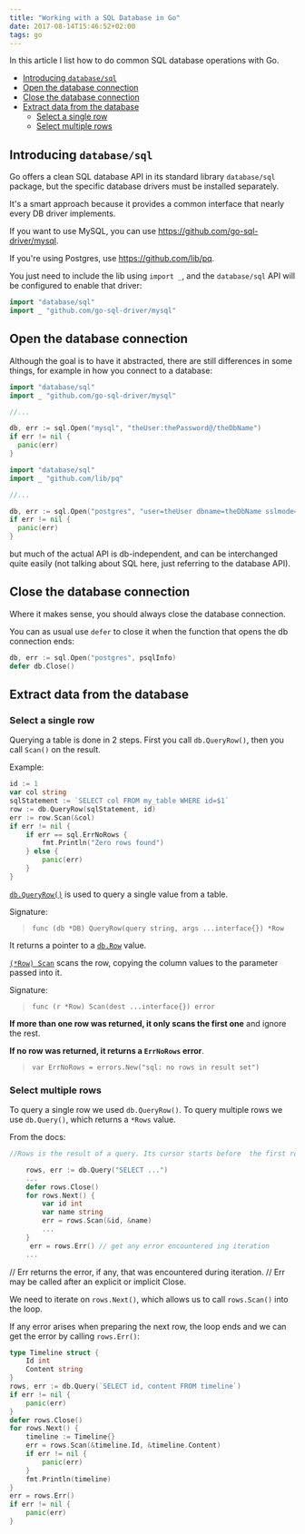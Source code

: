 ```yaml
---
title: "Working with a SQL Database in Go"
date: 2017-08-14T15:46:52+02:00
tags: go
---
```


In this article I list how to do common SQL database operations with Go.

<!-- TOC -->

- [Introducing `database/sql`](#introducing-databasesql)
- [Open the database connection](#open-the-database-connection)
- [Close the database connection](#close-the-database-connection)
- [Extract data from the database](#extract-data-from-the-database)
    - [Select a single row](#select-a-single-row)
    - [Select multiple rows](#select-multiple-rows)

<!-- /TOC -->

## Introducing `database/sql`

Go offers a clean SQL database API in its standard library `database/sql` package, but the specific database drivers must be installed separately.

It's a smart approach because it provides a common interface that nearly every DB driver implements.

If you want to use MySQL, you can use <https://github.com/go-sql-driver/mysql>.

If you're using Postgres, use <https://github.com/lib/pq>.

You just need to include the lib using `import _`, and the `database/sql` API will be configured to enable that driver:

```go
import "database/sql"
import _ "github.com/go-sql-driver/mysql"
```

## Open the database connection

Although the goal is to have it abstracted, there are still differences in some things, for example in how you connect to a database:

```go
import "database/sql"
import _ "github.com/go-sql-driver/mysql"

//...

db, err := sql.Open("mysql", "theUser:thePassword@/theDbName")
if err != nil {
  panic(err)
}
```

```go
import "database/sql"
import _ "github.com/lib/pq"

//...

db, err := sql.Open("postgres", "user=theUser dbname=theDbName sslmode=verify-full")
if err != nil {
  panic(err)
}
```

but much of the actual API is db-independent, and can be interchanged quite easily (not talking about SQL here, just referring to the database API).

## Close the database connection

Where it makes sense, you should always close the database connection.

You can as usual use `defer` to close it when the function that opens the db connection ends:

```go
db, err := sql.Open("postgres", psqlInfo)
defer db.Close()
```

## Extract data from the database

### Select a single row

Querying a table is done in 2 steps. First you call `db.QueryRow()`, then you call `Scan()` on the result.

Example:

```go
id := 1
var col string
sqlStatement := `SELECT col FROM my_table WHERE id=$1`
row := db.QueryRow(sqlStatement, id)
err := row.Scan(&col)
if err != nil {
    if err == sql.ErrNoRows {
        fmt.Println("Zero rows found")
    } else {
        panic(err)
    }
}
```

[`db.QueryRow()`](https://golang.org/pkg/database/sql/#DB.QueryRow) is used to query a single value from a table.

Signature:

> `func (db *DB) QueryRow(query string, args ...interface{}) *Row`

It returns a pointer to a [`db.Row`](https://golang.org/pkg/database/sql/#Row) value.

[`(*Row) Scan`](https://golang.org/pkg/database/sql/#Row.Scan) scans the row, copying the column values to the parameter passed into it.

Signature:

> `func (r *Row) Scan(dest ...interface{}) error`

**If more than one row was returned, it only scans the first one** and ignore the rest.

**If no row was returned, it returns a `ErrNoRows` error**.

> `var ErrNoRows = errors.New("sql: no rows in result set")`

### Select multiple rows

To query a single row we used `db.QueryRow()`. To query multiple rows we use `db.Query()`, which returns a `*Rows` value.

From the docs:

```go
//Rows is the result of a query. Its cursor starts before  the first row of the result set. Use Next to advance through the rows:

    rows, err := db.Query("SELECT ...")
    ...
    defer rows.Close()
    for rows.Next() {
        var id int
        var name string
        err = rows.Scan(&id, &name)
        ...
    }
     err = rows.Err() // get any error encountered ing iteration
    ...
```
// Err returns the error, if any, that was encountered during iteration.
// Err may be called after an explicit or implicit Close.


We need to iterate on `rows.Next()`, which allows us to call `rows.Scan()` into the loop.

If any error arises when preparing the next row, the loop ends and we can get the error by calling `rows.Err()`:

```go
type Timeline struct {
    Id int
    Content string
}
rows, err := db.Query(`SELECT id, content FROM timeline`)
if err != nil {
    panic(err)
}
defer rows.Close()
for rows.Next() {
    timeline := Timeline{}
    err = rows.Scan(&timeline.Id, &timeline.Content)
    if err != nil {
        panic(err)
    }
    fmt.Println(timeline)
}
err = rows.Err()
if err != nil {
    panic(err)
}
```
